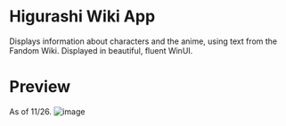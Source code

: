 # Higurashi Wiki App
Displays information about characters and the anime, using text from the Fandom Wiki. Displayed in beautiful, fluent WinUI.
# Preview
As of 11/26.
![image](https://github.com/haiku-balls/higurashi-appWUI/assets/65756037/ab2d2327-5df7-4bd8-8586-5bdcd68afeb8)

